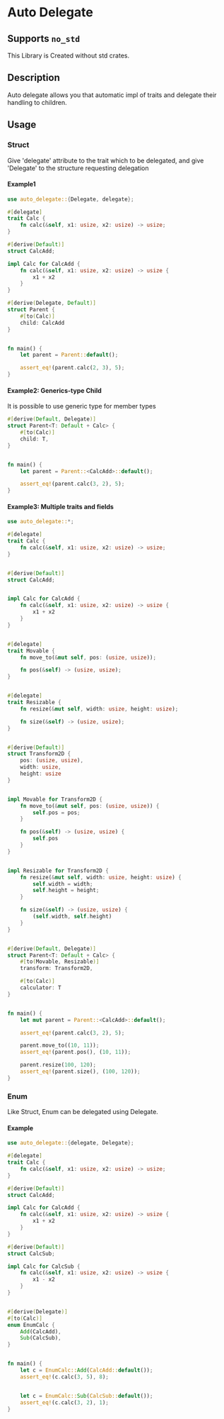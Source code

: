 # Auto Delegate

## Supports `no_std`

This Library is Created without std crates.

## Description

Auto delegate allows you that automatic impl of traits and delegate their handling to children.

## Usage

### Struct

Give 'delegate' attribute to the trait which to be delegated,
and give 'Delegate' to the structure requesting delegation

#### Example1

```rust
use auto_delegate::{Delegate, delegate};

#[delegate]
trait Calc {
    fn calc(&self, x1: usize, x2: usize) -> usize;
}

#[derive(Default)]
struct CalcAdd;

impl Calc for CalcAdd {
    fn calc(&self, x1: usize, x2: usize) -> usize {
        x1 + x2
    }
}

#[derive(Delegate, Default)]
struct Parent {
    #[to(Calc)]
    child: CalcAdd
}


fn main() {
    let parent = Parent::default();

    assert_eq!(parent.calc(2, 3), 5);
}
```

#### Example2: Generics-type Child

It is possible to use generic type for member types

```rust
#[derive(Default, Delegate)]
struct Parent<T: Default + Calc> {
    #[to(Calc)]
    child: T,
}


fn main() {
    let parent = Parent::<CalcAdd>::default();

    assert_eq!(parent.calc(3, 2), 5);
}
```

#### Example3: Multiple traits and fields

```rust
use auto_delegate::*;

#[delegate]
trait Calc {
    fn calc(&self, x1: usize, x2: usize) -> usize;
}


#[derive(Default)]
struct CalcAdd;


impl Calc for CalcAdd {
    fn calc(&self, x1: usize, x2: usize) -> usize {
        x1 + x2
    }
}


#[delegate]
trait Movable {
    fn move_to(&mut self, pos: (usize, usize));

    fn pos(&self) -> (usize, usize);
}


#[delegate]
trait Resizable {
    fn resize(&mut self, width: usize, height: usize);

    fn size(&self) -> (usize, usize);
}


#[derive(Default)]
struct Transform2D {
    pos: (usize, usize),
    width: usize,
    height: usize
}


impl Movable for Transform2D {
    fn move_to(&mut self, pos: (usize, usize)) {
        self.pos = pos;
    }

    fn pos(&self) -> (usize, usize) {
        self.pos
    }
}


impl Resizable for Transform2D {
    fn resize(&mut self, width: usize, height: usize) {
        self.width = width;
        self.height = height;
    }

    fn size(&self) -> (usize, usize) {
        (self.width, self.height)
    }
}


#[derive(Default, Delegate)]
struct Parent<T: Default + Calc> {
    #[to(Movable, Resizable)]
    transform: Transform2D,

    #[to(Calc)]
    calculator: T
}


fn main() {
    let mut parent = Parent::<CalcAdd>::default();

    assert_eq!(parent.calc(3, 2), 5);

    parent.move_to((10, 11));
    assert_eq!(parent.pos(), (10, 11));

    parent.resize(100, 120);
    assert_eq!(parent.size(), (100, 120));
}
```

### Enum

Like Struct, Enum can be delegated using Delegate.

#### Example

```rust
use auto_delegate::{delegate, Delegate};

#[delegate]
trait Calc {
    fn calc(&self, x1: usize, x2: usize) -> usize;
}

#[derive(Default)]
struct CalcAdd;

impl Calc for CalcAdd {
    fn calc(&self, x1: usize, x2: usize) -> usize {
        x1 + x2
    }
}

#[derive(Default)]
struct CalcSub;

impl Calc for CalcSub {
    fn calc(&self, x1: usize, x2: usize) -> usize {
        x1 - x2
    }
}


#[derive(Delegate)]
#[to(Calc)]
enum EnumCalc {
    Add(CalcAdd),
    Sub(CalcSub),
}


fn main() {
    let c = EnumCalc::Add(CalcAdd::default());
    assert_eq!(c.calc(3, 5), 8);


    let c = EnumCalc::Sub(CalcSub::default());
    assert_eq!(c.calc(3, 2), 1);
}
```

